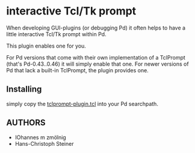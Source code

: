 interactive Tcl/Tk prompt
===

When developing GUI-plugins (or debugging Pd) it often helps
to have a little interactive Tcl/Tk prompt within Pd.

This plugin enables one for you.

For Pd versions that come with their own implementation of a TclPrompt
(that's Pd-0.43..0.46) it will simply enable that one.
For newer versions of Pd that lack a built-in TclPrompt, the plugin provides one.

## Installing
simply copy the [tclprompt-plugin.tcl](https://raw.githubusercontent.com/pure-data/tclprompt-plugin/master/tclprompt-plugin.tcl) into your Pd searchpath.

## AUTHORS

- IOhannes m zmölnig
- Hans-Christoph Steiner
